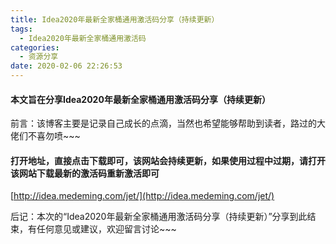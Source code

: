 ```yaml
---
title: Idea2020年最新全家桶通用激活码分享（持续更新）
tags:
  - Idea2020年最新全家桶通用激活码
categories:
  - 资源分享
date: 2020-02-06 22:26:53
---
```

#### 本文旨在分享Idea2020年最新全家桶通用激活码分享（持续更新）

前言：该博客主要是记录自己成长的点滴，当然也希望能够帮助到读者，路过的大佬们不喜勿喷~~~
<!-- more -->
#### 打开地址，直接点击下载即可，该网站会持续更新，如果使用过程中过期，请打开该网站下载最新的激活码重新激活即可
[http://idea.medeming.com/jet/](http://idea.medeming.com/jet/)

后记：本次的“Idea2020年最新全家桶通用激活码分享（持续更新）”分享到此结束，有任何意见或建议，欢迎留言讨论~~~